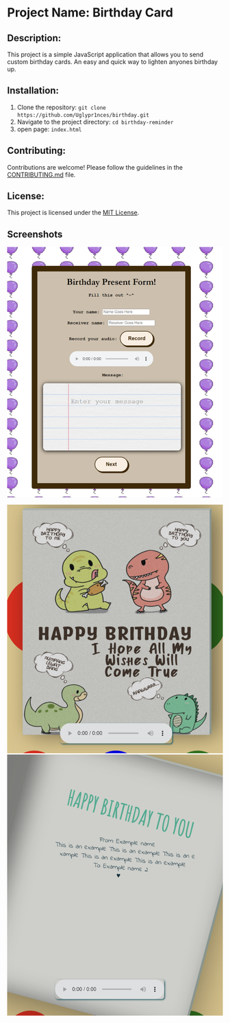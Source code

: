 # Project Name: Birthday Card

## Description:
This project is a simple JavaScript application that allows you to send custom birthday cards. An easy and quick way to lighten anyones birthday up.

## Installation:
1. Clone the repository: `git clone https://github.com/Uglypr1nces/birthday.git`
2. Navigate to the project directory: `cd birthday-reminder`
3. open page: `index.html`


## Contributing:
Contributions are welcome! Please follow the guidelines in the [CONTRIBUTING.md](CONTRIBUTING.md) file.

## License:
This project is licensed under the [MIT License](LICENSE).

## Screenshots
![alt text](/birthdaycard/content/screenshots/form.png)

![alt text](/birthdaycard/content/screenshots/card1.png)
![alt text](/birthdaycard/content/screenshots/card2.png)
